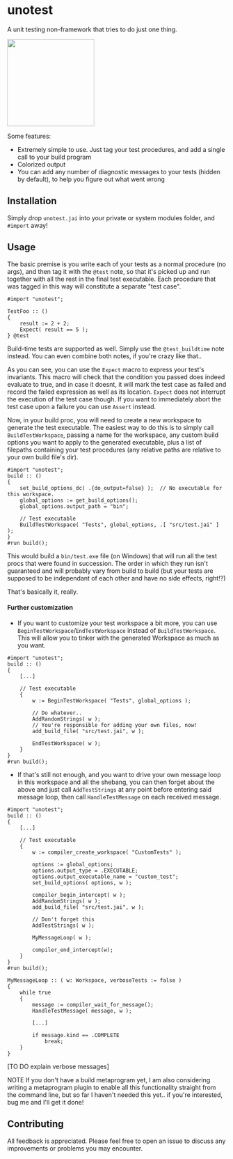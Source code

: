 # unotest

A unit testing non-framework that tries to do just one thing.

<img src="https://github.com/user-attachments/assets/135d32d3-08ed-45f2-be29-262b1151f6a9" height="200" />

Some features:
- Extremely simple to use. Just tag your test procedures, and add a single call to your build program
- Colorized output
- You can add any number of diagnostic messages to your tests (hidden by default), to help you figure out what went wrong

## Installation

Simply drop `unotest.jai` into your private or system modules folder, and `#import` away!

## Usage

The basic premise is you write each of your tests as a normal procedure (no args), and then tag it with the `@test` note, so that it's picked up and run together with all the rest in the final test executable. Each procedure that was tagged in this way will constitute a separate "test case".
```jai
#import "unotest";

TestFoo :: ()
{
    result := 2 + 2;
    Expect( result == 5 );
} @test
```

Build-time tests are supported as well. Simply use the `@test_buildtime` note instead. You can even combine both notes, if you're crazy like that..

As you can see, you can use the `Expect` macro to express your test's invariants. This macro will check that the condition you passed does indeed evaluate to true, and in case it doesnt, it will mark the test case as failed and record the failed expression as well as its location. `Expect` does not interrupt the execution of the test case though. If you want to immediately abort the test case upon a failure you can use `Assert` instead.

Now, in your build proc, you will need to create a new workspace to generate the test executable. The easiest way to do this is to simply call `BuildTestWorkspace`, passing a name for the workspace, any custom build options you want to apply to the generated executable, plus a list of filepaths containing your test procedures (any relative paths are relative to your own build file's dir).
```jai
#import "unotest";
build :: ()
{
    set_build_options_dc( .{do_output=false} );  // No executable for this workspace.
    global_options := get_build_options();
    global_options.output_path = "bin";

    // Test executable
    BuildTestWorkspace( "Tests", global_options, .[ "src/test.jai" ] );
}
#run build();
```
This would build a `bin/test.exe` file (on Windows) that will run all the test procs that were found in succession. The order in which they run isn't guaranteed and will probably vary from build to build (but your tests are supposed to be independant of each other and have no side effects, right!?)

That's basically it, really.

#### Further customization

- If you want to customize your test workspace a bit more, you can use `BeginTestWorkspace`/`EndTestWorkspace` instead of `BuildTestWorkspace`. This will allow you to tinker with the generated Workspace as much as you want.
```jai
#import "unotest";
build :: ()
{
    [...]

    // Test executable
    {
        w := BeginTestWorkspace( "Tests", global_options );

        // Do whatever..
        AddRandomStrings( w );
        // You're responsible for adding your own files, now!
        add_build_file( "src/test.jai", w );

        EndTestWorkspace( w );
    }
}
#run build();
```
- If that's still not enough, and you want to drive your own message loop in this workspace and all the shebang, you can then forget about the above and just call `AddTestStrings` at any point before entering said message loop, then call `HandleTestMessage` on each received message.
```jai
#import "unotest";
build :: ()
{
    [...]

    // Test executable
    {
        w := compiler_create_workspace( "CustomTests" );

        options := global_options;
        options.output_type = .EXECUTABLE;
        options.output_executable_name = "custom_test";
        set_build_options( options, w );

        compiler_begin_intercept( w );
        AddRandomStrings( w );
        add_build_file( "src/test.jai", w );

        // Don't forget this
        AddTestStrings( w );

        MyMessageLoop( w );

        compiler_end_intercept(w);
    }
}
#run build();

MyMessageLoop :: ( w: Workspace, verboseTests := false )
{
    while true
    {
        message := compiler_wait_for_message();
        HandleTestMessage( message, w );

        [...]

        if message.kind == .COMPLETE
            break;
    }
}
```

[TO DO explain verbose messages]

NOTE If you don't have a build metaprogram yet, I am also considering writing a metaprogram plugin to enable all this functionality straight from the command line, but so far I haven't needed this yet.. if you're interested, bug me and I'll get it done!

## Contributing

All feedback is appreciated. Please feel free to open an issue to discuss any improvements or problems you may encounter.
